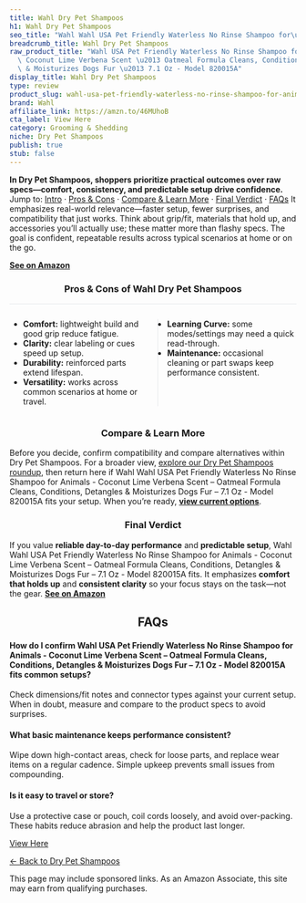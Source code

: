 ```yaml
---
title: Wahl Dry Pet Shampoos
h1: Wahl Dry Pet Shampoos
seo_title: "Wahl Wahl USA Pet Friendly Waterless No Rinse Shampoo for\u2026"
breadcrumb_title: Wahl Dry Pet Shampoos
raw_product_title: "Wahl USA Pet Friendly Waterless No Rinse Shampoo for Animals -\
  \ Coconut Lime Verbena Scent \u2013 Oatmeal Formula Cleans, Conditions, Detangles\
  \ & Moisturizes Dogs Fur \u2013 7.1 Oz - Model 820015A"
display_title: Wahl Dry Pet Shampoos
type: review
product_slug: wahl-usa-pet-friendly-waterless-no-rinse-shampoo-for-animals-coconut-li-db62e863
brand: Wahl
affiliate_link: https://amzn.to/46MUhoB
cta_label: View Here
category: Grooming & Shedding
niche: Dry Pet Shampoos
publish: true
stub: false
---
```


<div id="intro" class="full-width"><p><strong>In Dry Pet Shampoos, shoppers prioritize practical outcomes over raw specs&mdash;comfort, consistency, and predictable setup drive confidence.</strong> Jump to: <a href="#intro">Intro</a> · <a href="#pros-cons">Pros &amp; Cons</a> · <a href="#compare-more">Compare &amp; Learn More</a> · <a href="#verdict">Final Verdict</a> · <a href="#faqs">FAQs</a> It emphasizes real-world relevance&mdash;faster setup, fewer surprises, and compatibility that just works. Think about grip/fit, materials that hold up, and accessories you’ll actually use; these matter more than flashy specs. The goal is confident, repeatable results across typical scenarios at home or on the go.</p><p><a href="https://amzn.to/46MUhoB" rel="nofollow sponsored noopener" target="_blank"><strong>See on Amazon</strong></a></p></div>
<h3 id="pros-cons" style="text-align:center;">Pros &amp; Cons of Wahl Dry Pet Shampoos</h3>
<div class="pc-grid" style="display:grid;grid-template-columns:1fr 1fr;gap:16px;border-top:1px solid #e5e7eb;padding-top:12px;">
  <ul>
    <li><strong>Comfort:</strong> lightweight build and good grip reduce fatigue.</li>
    <li><strong>Clarity:</strong> clear labeling or cues speed up setup.</li>
    <li><strong>Durability:</strong> reinforced parts extend lifespan.</li>
    <li><strong>Versatility:</strong> works across common scenarios at home or travel.</li>
  </ul>
  <ul style="border-left:1px solid #e5e7eb;padding-left:16px;">
    <li><strong>Learning Curve:</strong> some modes/settings may need a quick read-through.</li>
    <li><strong>Maintenance:</strong> occasional cleaning or part swaps keep performance consistent.</li>
  </ul>
</div>


<h3 id="compare-more" style="text-align:center;">Compare &amp; Learn More</h3>
<p>Before you decide, confirm compatibility and compare alternatives within Dry Pet Shampoos. For a broader view, <a href="#">explore our Dry Pet Shampoos roundup</a>, then return here if Wahl Wahl USA Pet Friendly Waterless No Rinse Shampoo for Animals - Coconut Lime Verbena Scent &ndash; Oatmeal Formula Cleans, Conditions, Detangles & Moisturizes Dogs Fur &ndash; 7.1 Oz - Model 820015A fits your setup. When you’re ready, <a href="https://amzn.to/46MUhoB" rel="nofollow sponsored noopener" target="_blank"><strong>view current options</strong></a>.</p>

<h3 id="verdict" style="text-align:center;">Final Verdict</h3>
<p>If you value <strong>reliable day-to-day performance</strong> and <strong>predictable setup</strong>, Wahl Wahl USA Pet Friendly Waterless No Rinse Shampoo for Animals - Coconut Lime Verbena Scent &ndash; Oatmeal Formula Cleans, Conditions, Detangles & Moisturizes Dogs Fur &ndash; 7.1 Oz - Model 820015A fits. It emphasizes <strong>comfort that holds up</strong> and <strong>consistent clarity</strong> so your focus stays on the task&mdash;not the gear. <a href="https://amzn.to/46MUhoB" rel="nofollow sponsored noopener" target="_blank"><strong>See on Amazon</strong></a></p>

<h2 id="faqs" style="text-align:center;">FAQs</h2>
<h4><strong>How do I confirm Wahl USA Pet Friendly Waterless No Rinse Shampoo for Animals - Coconut Lime Verbena Scent &ndash; Oatmeal Formula Cleans, Conditions, Detangles & Moisturizes Dogs Fur &ndash; 7.1 Oz - Model 820015A fits common setups?</strong></h4>
<p>Check dimensions/fit notes and connector types against your current setup. When in doubt, measure and compare to the product specs to avoid surprises.</p>
<h4><strong>What basic maintenance keeps performance consistent?</strong></h4>
<p>Wipe down high-contact areas, check for loose parts, and replace wear items on a regular cadence. Simple upkeep prevents small issues from compounding.</p>
<h4><strong>Is it easy to travel or store?</strong></h4>
<p>Use a protective case or pouch, coil cords loosely, and avoid over-packing. These habits reduce abrasion and help the product last longer.</p>

<p><a class="btn" href="https://amzn.to/46MUhoB" target="_blank" rel="nofollow sponsored noopener">View Here</a></p>
<p><a href="/roundups/grooming-shedding/dry-pet-shampoos/">← Back to Dry Pet Shampoos</a></p>
<aside class="disclosure">This page may include sponsored links. As an Amazon Associate, this site may earn from qualifying purchases.</aside>
